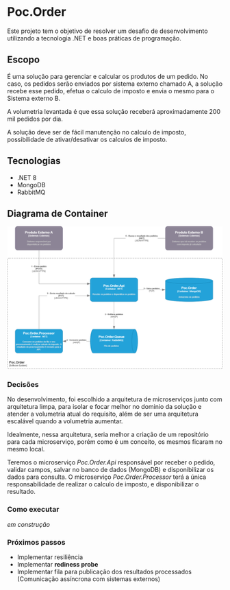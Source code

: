 # Poc.Order
Este projeto tem o objetivo de resolver um desafio de desenvolvimento utilizando a tecnologia .NET e boas práticas de programação.

## Escopo
É uma solução para gerenciar e calcular os produtos de um pedido. No caso, os pedidos serão enviados por sistema externo chamado A, a solução recebe esse pedido, efetua o calculo de imposto e envia o mesmo para o Sistema externo B.

A volumetria levantada é que essa solução receberá aproximadamente 200 mil pedidos por dia.

A solução deve ser de fácil manutenção no calculo de imposto, possibilidade de ativar/desativar os calculos de imposto.

## Tecnologias
- .NET 8
- MongoDB
- RabbitMQ

## Diagrama de Container
![Diagrama de Container](docs/Poc.Order.Diagram.Container.png)

### Decisões
No desenvolvimento, foi escolhido a arquitetura de microserviços junto com arquitetura limpa, para isolar e focar melhor no dominio da solução e atender a volumetria atual do requisito, além de ser uma arquitetura escalável quando a volumetria aumentar.

Idealmente, nessa arquitetura, seria melhor a criação de um repositório para cada microserviço, porém como é um conceito, os mesmos ficaram no mesmo local.

Teremos o microserviço *Poc.Order.Api* responsável por receber o pedido, validar campos, salvar no banco de dados (MongoDB) e disponibilizar os dados para consulta. O microserviço *Poc.Order.Processor* terá a única responsabilidade de realizar o calculo de imposto, e disponibilizar o resultado.

### Como executar
*em construção*

### Próximos passos
- Implementar resiliência
- Implementar **rediness probe**
- Implementar fila para publicação dos resultados processados (Comunicação assíncrona com sistemas externos)